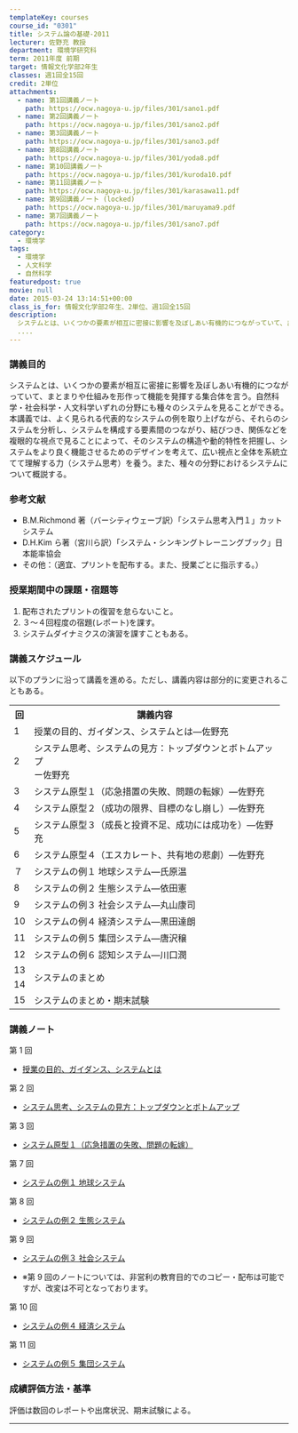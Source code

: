 ```yaml
---
templateKey: courses
course_id: "0301"
title: システム論の基礎-2011
lecturer: 佐野充 教授
department: 環境学研究科
term: 2011年度 前期
target: 情報文化学部2年生
classes: 週1回全15回
credit: 2単位
attachments:
  - name: 第1回講義ノート
    path: https://ocw.nagoya-u.jp/files/301/sano1.pdf
  - name: 第2回講義ノート
    path: https://ocw.nagoya-u.jp/files/301/sano2.pdf
  - name: 第3回講義ノート
    path: https://ocw.nagoya-u.jp/files/301/sano3.pdf
  - name: 第8回講義ノート
    path: https://ocw.nagoya-u.jp/files/301/yoda8.pdf
  - name: 第10回講義ノート
    path: https://ocw.nagoya-u.jp/files/301/kuroda10.pdf
  - name: 第11回講義ノート
    path: https://ocw.nagoya-u.jp/files/301/karasawa11.pdf
  - name: 第9回講義ノート (locked)
    path: https://ocw.nagoya-u.jp/files/301/maruyama9.pdf
  - name: 第7回講義ノート
    path: https://ocw.nagoya-u.jp/files/301/sano7.pdf
category:
  - 環境学
tags:
  - 環境学
  - 人文科学
  - 自然科学
featuredpost: true
movie: null
date: 2015-03-24 13:14:51+00:00
class_is_for: 情報文化学部2年生、2単位、週1回全15回
description:
  システムとは、いくつかの要素が相互に密接に影響を及ぼしあい有機的につながっていて、まとまりや仕組みを形作って機能を発揮する集合体を言う。自然科学・社会科学・人文科学いずれの分野にも種々のシステムを見ることができる。本講義では、よく見られる代表的なシステムの例を取り上げながら、それらのシステムを分析し、システムを構成する要素間のつながり、結びつき、関係などを複眼的な視点で見ることによって、そのシステ
  ....
---
```


### 講義目的

システムとは、いくつかの要素が相互に密接に影響を及ぼしあい有機的につながっていて、まとまりや仕組みを形作って機能を発揮する集合体を言う。自然科学・社会科学・人文科学いずれの分野にも種々のシステムを見ることができる。本講義では、よく見られる代表的なシステムの例を取り上げながら、それらのシステムを分析し、システムを構成する要素間のつながり、結びつき、関係などを複眼的な視点で見ることによって、そのシステムの構造や動的特性を把握し、システムをより良く機能させるためのデザインを考えて、広い視点と全体を系統立てて理解する力（システム思考）を養う。また、種々の分野におけるシステムについて概説する。

### 参考文献

- B.M.Richmond 著（バーシティウェーブ訳）「システム思考入門１」カットシステム
- D.H.Kim ら著（宮川ら訳）「システム・シンキングトレーニングブック」日本能率協会
- その他：（適宜、プリントを配布する。また、授業ごとに指示する。）

### 授業期間中の課題・宿題等

1. 配布されたプリントの復習を怠らないこと。
2. ３〜４回程度の宿題(レポート)を課す。
3. システムダイナミクスの演習を課すこともある。

<h3>講義スケジュール</h3>
<p>以下のプランに沿って講義を進める。ただし、講義内容は部分的に変更されることもある。</p>
<table class="basic" width="455">
<tr>
<th width="20" class="center">回</th>
<th width="435" class="center">講義内容</th>
</tr>
<tr>
<td width="20" class="center">1</td>
<td width="435">授業の目的、ガイダンス、システムとは—佐野充</td>
</tr>
<tr>
<td width="20" class="center">2</td>
<td width="435">システム思考、システムの見方：トップダウンとボトムアップ<br>ー佐野充</td>
</tr>
<tr>
<td width="20" class="center">3</td>
<td width="435">システム原型１（応急措置の失敗、問題の転嫁）—佐野充</td>
</tr>
<tr>
<td width="20" class="center">4</td>
<td width="435">システム原型２（成功の限界、目標のなし崩し）—佐野充</td>
</tr>
<tr>
<td width="20" class="center">5</td>
<td width="435">
システム原型３（成長と投資不足、成功には成功を）—佐野充</td>
</tr>
<tr>
<td width="20" class="center">6</td>
<td width="435">
システム原型４（エスカレート、共有地の悲劇）—佐野充</td>
</tr>
<tr>
<td width="20" class="center">７</td>
<td width="435">システムの例１ 地球システム—氏原温</td>
</tr>
<tr>
<td width="20" class="center">8</td>
<td width="435">システムの例２ 生態システム—依田憲</td>
</tr>
<tr>
<td width="20" class="center">9</td>
<td width="435">システムの例３ 社会システム—丸山康司</td>
</tr>
<tr>
<td width="20" class="center">10</td>
<td width="435">システムの例４ 経済システム—黒田達朗
</td>
</tr>
<tr>
<td width="20" class="center">11</td>
<td width="435">システムの例５ 集団システム—唐沢穣</td>
</tr>
<tr>
<td width="20" class="center">12</td>
<td width="435">システムの例６ 認知システム—川口潤</td>
</tr>
<tr>
<td width="20" class="center">13</td>
<td width="435" rowspan=2>システムのまとめ</td>
</tr>
<tr>
<td width="20" class="center">14</td>
</tr>
<tr>
<td width="20" class="center">15</td>
<td width="435">システムのまとめ・期末試験</td>
</tr>
</table>

### 講義ノート

第 1 回

- [授業の目的、ガイダンス、システムとは](https://ocw.nagoya-u.jp/files/301/sano1.pdf)

第 2 回

- [システム思考、システムの見方：トップダウンとボトムアップ](https://ocw.nagoya-u.jp/files/301/sano2.pdf)

第 3 回

- [システム原型１（応急措置の失敗、問題の転嫁）](https://ocw.nagoya-u.jp/files/301/sano3.pdf)

第 7 回

- [システムの例１ 地球システム](https://ocw.nagoya-u.jp/files/301/sano7.pdf)

第 8 回

- [システムの例２ 生態システム](https://ocw.nagoya-u.jp/files/301/yoda8.pdf)

第 9 回

- [システムの例３ 社会システム](https://ocw.nagoya-u.jp/files/301/maruyama9.pdf)

- ※第 9 回のノートについては、非営利の教育目的でのコピー・配布は可能ですが、改変は不可となっております。

第 10 回

- [システムの例４ 経済システム](https://ocw.nagoya-u.jp/files/301/kuroda10.pdf)

第 11 回

- [システムの例５ 集団システム](https://ocw.nagoya-u.jp/files/301/karasawa11.pdf)

### 成績評価方法・基準

評価は数回のレポートや出席状況、期末試験による。

---
